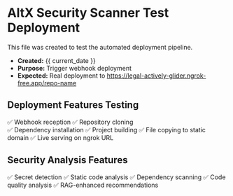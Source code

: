 # AltX Security Scanner Test Deployment

This file was created to test the automated deployment pipeline.

- **Created:** {{ current_date }}
- **Purpose:** Trigger webhook deployment
- **Expected:** Real deployment to https://legal-actively-glider.ngrok-free.app/repo-name

## Deployment Features Testing

✅ Webhook reception
✅ Repository cloning  
✅ Dependency installation
✅ Project building
✅ File copying to static domain
✅ Live serving on ngrok URL

## Security Analysis Features

✅ Secret detection
✅ Static code analysis
✅ Dependency scanning
✅ Code quality analysis
✅ RAG-enhanced recommendations
